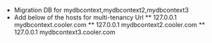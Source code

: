 * Migration DB for mydbcontext,mydbcontext2,mydbcontext3
* Add below of the hosts for multi-tenancy Url
** 127.0.0.1 mydbcontext.cooler.com
** 127.0.0.1 mydbcontext2.cooler.com
** 127.0.0.1 mydbcontext3.cooler.com
